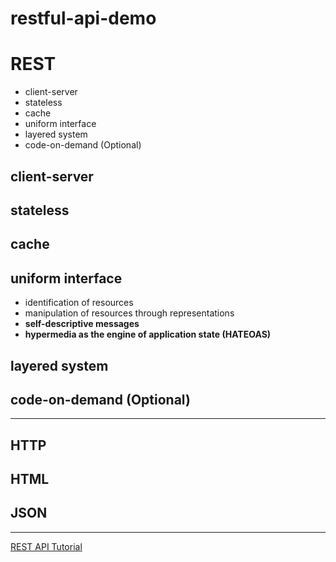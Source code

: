 # restful-api-demo    

# REST
* client-server
* stateless
* cache
* uniform interface
* layered system
* code-on-demand (Optional)    

## client-server
## stateless
## cache
## uniform interface
* identification of resources 
* manipulation of resources through representations 
* **self-descriptive messages**
* **hypermedia as the engine of application state (HATEOAS)**
## layered system
## code-on-demand (Optional)   
    
---   
   
## HTTP
## HTML
## JSON    
   
---      
    
[REST API Tutorial](https://restfulapi.net/rest-architectural-constraints/)
